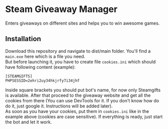 # Steam Giveaway Manager

Enters giveaways on different sites and helps you to win awesome games.

## Installation
Download this repository and navigate to dist/main folder. You'll find a `main.exe` here which is a file you need.  
But before launching it, you have to create file `cookies.ini` which should have following content (example):

```
[STEAMGIFTS]
PHPSESSID=2ehri2uy34hkjrfy7i34jhf
```

Inside square brackets you should put bot's name, for now only Steamgifts is available. After that proceed to the giveaway website and get all the cookies from there (You can use DevTools for it. If you don't know how do do it, just google it. Instructions will be added later).  
As soon as you have your cookies, put them in `cookies.ini` like in the example above (cookies are case sensitive). If everything is ready, just start the bot and let it work.